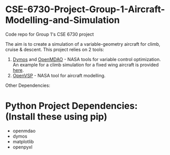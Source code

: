 # CSE-6730-Project-Group-1-Aircraft-Modelling-and-Simulation
Code repo for Group 1's CSE 6730 project

The aim is to create a simulation of a variable-geometry aircraft for climb, cruise & descent. This project relies on 2 tools:

1. [Dymos](https://openmdao.github.io/dymos/) and [OpenMDAO](https://openmdao.org/) - NASA tools for variable control optimization. An example for a climb simulation for a fixed wing aircraft is provided [here](https://openmdao.github.io/dymos/examples/min_time_climb/min_time_climb.html).
2. [OpenVSP](https://openvsp.org/) - NASA tool for aircraft modelling. 

Other Dependencies:

# Python Project Dependencies: (Install these using pip)
* openmdao
* dymos
* matplotlib
* openpyxl
